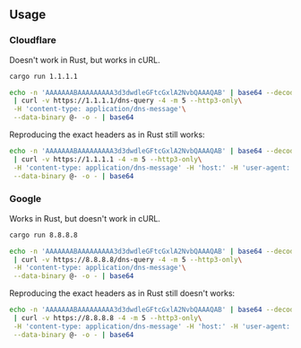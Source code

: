 ## Usage

### Cloudflare

Doesn't work in Rust, but works in cURL.

```sh
cargo run 1.1.1.1
```

```sh
echo -n 'AAAAAAABAAAAAAAAA3d3dwdleGFtcGxlA2NvbQAAAQAB' | base64 --decode\
 | curl -v https://1.1.1.1/dns-query -4 -m 5 --http3-only\
 -H 'content-type: application/dns-message'\
 --data-binary @- -o - | base64
```

Reproducing the exact headers as in Rust still works:

```sh
echo -n 'AAAAAAABAAAAAAAAA3d3dwdleGFtcGxlA2NvbQAAAQAB' | base64 --decode\
 | curl -v https://1.1.1.1 -4 -m 5 --http3-only\
 -H 'content-type: application/dns-message' -H 'host:' -H 'user-agent:' -H 'accept:' --request-target https://1.1.1.1/dns-query\
 --data-binary @- -o - | base64
```

### Google

Works in Rust, but doesn't work in cURL.

```sh
cargo run 8.8.8.8
```

```sh
echo -n 'AAAAAAABAAAAAAAAA3d3dwdleGFtcGxlA2NvbQAAAQAB' | base64 --decode\
 | curl -v https://8.8.8.8/dns-query -4 -m 5 --http3-only\
 -H 'content-type: application/dns-message'\
 --data-binary @- -o - | base64
```

Reproducing the exact headers as in Rust still doesn't works:

```sh
echo -n 'AAAAAAABAAAAAAAAA3d3dwdleGFtcGxlA2NvbQAAAQAB' | base64 --decode\
 | curl -v https://8.8.8.8 -4 -m 5 --http3-only\
 -H 'content-type: application/dns-message' -H 'host:' -H 'user-agent:' -H 'accept:' --request-target https://8.8.8.8/dns-query\
 --data-binary @- -o - | base64
```
